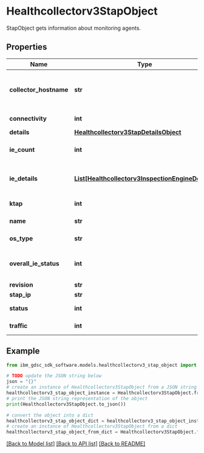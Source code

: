 # Healthcollectorv3StapObject

StapObject gets information about monitoring agents.

## Properties

Name | Type | Description | Notes
------------ | ------------- | ------------- | -------------
**collector_hostname** | **str** | Host name of Guardium Data Protection system. | [optional] 
**connectivity** | **int** | Connectivity status. | [optional] 
**details** | [**Healthcollectorv3StapDetailsObject**](Healthcollectorv3StapDetailsObject.md) |  | [optional] 
**ie_count** | **int** | Count of inspection engines. | [optional] 
**ie_details** | [**List[Healthcollectorv3InspectionEngineDetails]**](Healthcollectorv3InspectionEngineDetails.md) | Details about inspection engines. | [optional] 
**ktap** | **int** | K-TAP status. | [optional] 
**name** | **str** | Name of the S-TAP. | [optional] 
**os_type** | **str** | Operating system. | [optional] 
**overall_ie_status** | **int** | Overall status of inspection engines. | [optional] 
**revision** | **str** | Revision. | [optional] 
**stap_ip** | **str** | IP address. | [optional] 
**status** | **int** | Overall status. | [optional] 
**traffic** | **int** | Traffic status. | [optional] 

## Example

```python
from ibm_gdsc_sdk_software.models.healthcollectorv3_stap_object import Healthcollectorv3StapObject

# TODO update the JSON string below
json = "{}"
# create an instance of Healthcollectorv3StapObject from a JSON string
healthcollectorv3_stap_object_instance = Healthcollectorv3StapObject.from_json(json)
# print the JSON string representation of the object
print(Healthcollectorv3StapObject.to_json())

# convert the object into a dict
healthcollectorv3_stap_object_dict = healthcollectorv3_stap_object_instance.to_dict()
# create an instance of Healthcollectorv3StapObject from a dict
healthcollectorv3_stap_object_from_dict = Healthcollectorv3StapObject.from_dict(healthcollectorv3_stap_object_dict)
```
[[Back to Model list]](../README.md#documentation-for-models) [[Back to API list]](../README.md#documentation-for-api-endpoints) [[Back to README]](../README.md)


